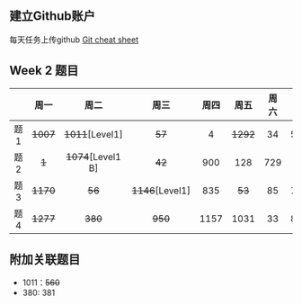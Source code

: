 ## 建立Github账户

每天任务上传github [Git cheat sheet](https://education.github.com/git-cheat-sheet-education.pdf)

## Week 2 题目
|       | 周一    | 周二    |  周三 |   周四 |   周五 | 周六 |  周日 |
| :----:| :----: | :----: |:----: |:----: |:----: |:----:|:----: |
| 题1   |  ~~1007~~   | ~~1011~~[Level1]  | ~~57~~    |  4    |  ~~1292~~  | 34   | 560  | 
| 题2   |  ~~1~~   | ~~1074~~[Level1 B]  | ~~42~~   |  900   |  128  | 729   | 31  | 
| 题3   |  ~~1170~~   | ~~56~~  | ~~1146~~[Level1]    |  835    |  ~~53~~  | 85   | 792  | 
| 题4   |  ~~1277~~   | ~~380~~  | ~~950~~    |  1157    |  1031  | 33   | 849  | 

## 附加关联题目

- 1011：~~560~~
- 380: 381
